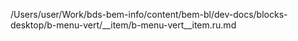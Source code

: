 /Users/user/Work/bds-bem-info/content/bem-bl/dev-docs/blocks-desktop/b-menu-vert/__item/b-menu-vert__item.ru.md